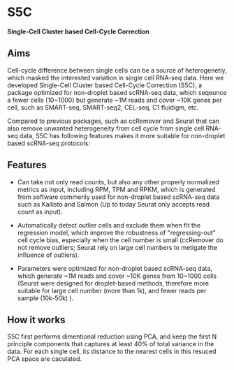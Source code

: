 # S5C
**Single-Cell Cluster based Cell-Cycle Correction**

## Aims

Cell-cycle difference between single cells can be a source of heterogenetiy, 
which masked the interested variation in single cell RNA-seq data. Here we developed Single-Cell Cluster based Cell-Cycle Correction (S5C), 
a package optimized for non-droplet based scRNA-seq data, which seqeunce a fewer cells 
 (10~1000) but generate ~1M reads and cover ~10K genes per cell, such as SMART-seq, SMART-seq2, CEL-seq, C1 fluidigm, etc. 

Compared to previous packages, such as ccRemover and Seurat that can also remove unwanted heterogeneity from cell cycle from 
single cell RNA-seq data, S5C has following features makes it more suitable for non-droplet based scRNA-seq protocols:

## Features

- Can take not only read counts, but also any other properly normalized metrics as input, including RPM, TPM and RPKM, 
which is generated from software commenly used for non-droplet based scRNA-seq data such as Kallisto and Salmon 
(Up to today Seurat only accepts read count as input). 

- Automatically detect outlier cells and exclude them when fit the regression model, 
which improve the robustness of "regressing-out" cell cycle bias, especially when the cell number is small 
(ccRemover do not remove outliers; Seurat rely on large cell numbers to metigate the influence of outliers). 

- Parameters were optimized for non-droplet based scRNA-seq data, 
which generate \~1M reads and cover \~10K genes from 10~1000 cells 
(Seurat were designed for droplet-based methods, therefore more suitable for large cell number (more than 1k), and fewer reads per sample (10k-50k) ).

## How it works

S5C first performs dimentional reduction using PCA, and keep the first N principle components that captures at least 40% of 
total variance in the data. For each single cell, its distance to the nearest cells in this resuced PCA space are caculated. 
